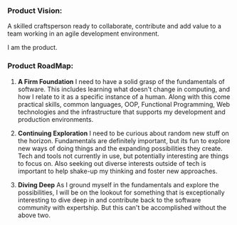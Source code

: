 ### Product Vision:

A skilled craftsperson ready to collaborate, contribute and add value to a team working in an agile development environment.

I am the product. 

### Product RoadMap:

  1. __A Firm Foundation__ I need to have a solid grasp of the fundamentals of software. This includes learning what doesn't change in computing, and how I relate to it as a specific instance of a human. Along with this come practical skills, common languages, OOP, Functional Programming, Web technologies and the infrastructure that supports my development and production environments.

  2. __Continuing Exploration__ I need to be curious about random new stuff on the horizon. Fundamentals are definitely important, but its fun to explore new ways of doing things and the expanding possibilities they create. Tech and tools not currently in use, but potentially interesting are things to focus on. Also seeking out diverse interests outside of tech is important to help shake-up my thinking and foster new approaches.

  3. __Diving Deep__ As I ground myself in the fundamentals and explore the possibilities, I will be on the lookout for something that is exceptionally interesting to dive deep in and contribute back to the software community with expertship. But this can't be accomplished without the above two.
